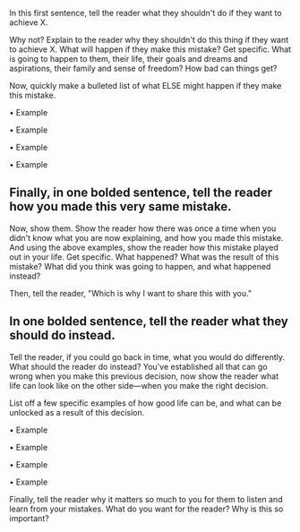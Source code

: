 In this first sentence, tell the reader what they shouldn't do if they want to achieve X.

Why not? Explain to the reader why they shouldn't do this thing if they want to achieve X. What will happen if they make this mistake? Get specific. What is going to happen to them, their life, their goals and dreams and aspirations, their family and sense of freedom? How bad can things get?

Now, quickly make a bulleted list of what ELSE might happen if they make this mistake.

• Example

• Example

• Example

• Example

## Finally, in one bolded sentence, tell the reader how you made this very same mistake.

Now, show them. Show the reader how there was once a time when you didn't know what you are now explaining, and how you made this mistake. And using the above examples, show the reader how this mistake played out in your life. Get specific. What happened? What was the result of this mistake? What did you think was going to happen, and what happened instead?

Then, tell the reader, "Which is why I want to share this with you."

## In one bolded sentence, tell the reader what they should do instead.

Tell the reader, if you could go back in time, what you would do differently. What should the reader do instead? You've established all that can go wrong when you make this previous decision, now show the reader what life can look like on the other side—when you make the right decision.

List off a few specific examples of how good life can be, and what can be unlocked as a result of this decision.

• Example

• Example

• Example

• Example

Finally, tell the reader why it matters so much to you for them to listen and learn from your mistakes. What do you want for the reader? Why is this so important?